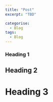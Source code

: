 ```yaml
---
title: "Post"
excerpt: "TBD"

categorise:
  - Blog
tags:
  - Blog
---
```

### Heading 1
## Heading 2
# Heading 3